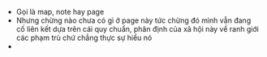 - Gọi là map, note hay page
- Nhưng chừng nào chưa có gì ở page này tức chừng đó mình vẫn đang cố liên kết dựa trên cái quy chuẩn, phân định của xã hội này về ranh giới các phạm trù chứ chẳng thực sự hiểu nó
-